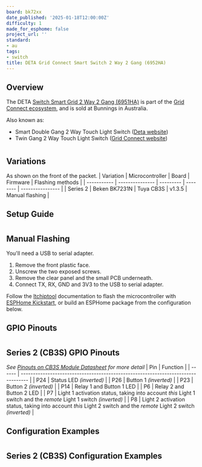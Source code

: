 ```yaml
---
board: bk72xx
date_published: '2025-01-18T12:00:00Z'
difficulty: 1
made_for_esphome: false
project_url: ''
standard:
- au
tags:
- switch
title: DETA Grid Connect Smart Switch 2 Way 2 Gang (6952HA)
---
```


## Overview

The DETA [Switch Smart Grid 2 Way 2 Gang (6951HA)](https://www.bunnings.com.au/deta-switch-smart-grid-2-way-2-gang_p0346911) is part of the [Grid Connect ecosystem](https://grid-connect.com.au/), and is sold at Bunnings in Australia.

Also known as:
- Smart Double Gang 2 Way Touch Light Switch ([Deta website](https://detaelectrical.com.au/product/deta-grid-connect-smart-double-gang-2-way-touch-light-switch/))
- Twin Gang 2 Way Touch Light Switch ([Grid Connect website](https://grid-connect.com.au/download/6952ha/))
#

## Variations

As shown on the front of the packet.
| Variation   | Microcontroller | Board     | Firmware | Flashing methods |
| ----------- | --------------- | --------- | -------- | ---------------- |
| Series 2    | Beken BK7231N   | Tuya CB3S | v1.3.5   | Manual flashing  |

## Setup Guide

#

## Manual Flashing

You'll need a USB to serial adapter.
1. Remove the front plastic face.
2. Unscrew the two exposed screws.
3. Remove the clear panel and the small PCB underneath.
4. Connect TX, RX, GND and 3V3 to the USB to serial adapter.

Follow the [ltchiptool](https://github.com/libretiny-eu/ltchiptool) documentation to flash the microcontroller with [ESPHome Kickstart](https://github.com/libretiny-eu/esphome-kickstart/releases), or build an ESPHome package from the configuration below.

## GPIO Pinouts

#

## Series 2 (CB3S) GPIO Pinouts

_See [Pinouts on CB3S Module Datasheet](https://developer.tuya.com/en/docs/iot/cb3s?id=Kai94mec0s076#title-5-Pin%20definition) for more detail_
| Pin    | Function                                                                          |
| ------ | --------------------------------------------------------------------------------- |
| P24    | Status LED  _(inverted)_ |
| P26    | Button 1 _(inverted)_ |
| P23    | Button 2 _(inverted)_ |
| P14    | Relay 1 and Button 1 LED |
| P6    | Relay 2 and Button 2 LED |
| P7     | Light 1 activation status, taking into account _this_ Light 1 switch and the _remote_ Light 1 switch _(inverted)_     |
| P8     | Light 2 activation status, taking into account _this_ Light 2 switch and the _remote_ Light 2 switch _(inverted)_     |

## Configuration Examples

#

## Series 2 (CB3S) Configuration Examples

#